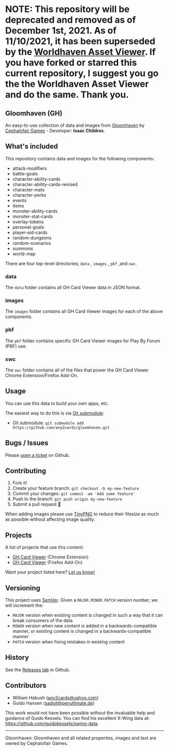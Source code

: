 # NOTE: This repository will be deprecated and removed as of December 1st, 2021.  As of 11/10/2021, it has been superseded by the [Worldhaven Asset Viewer](https://github.com/any2cards/worldhaven). If you have forked or starred this current repository, I suggest you go the the Worldhaven Asset Viewer and do the same.  Thank you.

## Gloomhaven (GH)

An easy-to-use collection of data and images from [Gloomhaven](http://www.cephalofair.com/gloomhaven) by [Cephalofair Games](http://www.cephalofair.com/) - Developer: **Isaac Childres**.

## What's included

This repository contains data and images for the following components:

- attack-modifiers
- battle-goals
- character-ability-cards
- character-ability-cards-revised
- character-mats
- character-perks
- events
- items
- monster-ability-cards
- monster-stat-cards
- overlay-tokens
- personal-goals
- player-aid-cards
- random-dungeons
- random-scenarios
- summons
- world-map

There are four top-level directories; `data` , `images` , `pbf` ,and `xwc`.

### data

The `data` folder contains all GH Card Viewer data in JSON format.

### images

The `images` folder contains all GH Card Viewer images for each of the above components.

### pbf

The `pbf` folder contains specific GH Card Viewer images for Play By Forum (PBF) use.

### xwc

The `xwc` folder contains all of the files that power the GH Card Viewer Chrome Extension/Firefox Add-On.

## Usage

You can use this data to build your own apps, etc.

The easiest way to do this is via [Git submodule](https://git-scm.com/book/en/v2/Git-Tools-Submodules#Starting-with-Submodules):

* Git submodule: `git submodule add https://github.com/any2cards/gloomhaven.git`

## Bugs / Issues

Please [open a ticket](https://github.com/any2cards/gloomhaven/issues/new) on Github.

## Contributing

1. Fork it!
2. Create your feature branch: `git checkout -b my-new-feature`
3. Commit your changes: `git commit -am 'Add some feature'`
4. Push to the branch: `git push origin my-new-feature`
5. Submit a pull request :tada:

When adding images please use [TinyPNG](https://tinypng.com/) to reduce their filesize as much as possible without affecting image quality.

## Projects

A list of projects that use this content:

- [GH Card Viewer](https://chrome.google.com/webstore/detail/gloomhaven-card-viewer/gjiegeogakafejcpakamlkjgdoeiecnk) (Chrome Extension)
- [GH Card Viewer](https://addons.mozilla.org/en-US/firefox/addon/gloomhaven-card-viewer/) (Firefox Add-On)

Want your project listed here? [Let us know!](https://github.com/any2cards/gloomhaven/issues/new?title=Add%20Project)

## Versioning

This project uses [SemVer](http://semver.org/). Given a `MAJOR.MINOR.PATCH` version number, we will increment the:
- `MAJOR` version when existing content is changed in such a way that it can break consumers of the data
- `MINOR` version when new content is added in a backwards-compatible manner, or existing content is changed in a backwards-compatible manner
- `PATCH` version when fixing mistakes in existing content

## History

See the [Releases tab](https://github.com/any2cards/gloomhaven/releases) in Github.

## Contributors

- William Habush (any2cards@yahoo.com)
- Guido Hansen (sadgit@penultimate.de)

This work would not have been possible without the invaluable help and guidance of Guido Kessels. You can find his excellent X-Wing data at: https://github.com/guidokessels/xwing-data.

---

Gloomhaven: Gloomhaven and all related properties, images and text are owned by Cephalofair Games.

